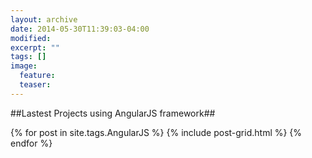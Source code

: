 ```yaml
---
layout: archive
date: 2014-05-30T11:39:03-04:00
modified:
excerpt: ""
tags: []
image:
  feature:
  teaser:
---
```

##Lastest Projects using AngularJS framework##

<div class="tiles">
{% for post in site.tags.AngularJS %}
  {% include post-grid.html %}
{% endfor %}
</div><!-- /.tiles -->